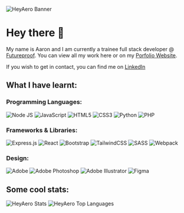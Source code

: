 ![HeyAero Banner](https://i.imgur.com/8N15xFC.png)

# Hey there 👋
My name is Aaron and I am currently a trainee full stack developer @ [Futureproof](https://getfutureproof.co.uk/). You can view all my work here or on my [Porfolio Website](https://aaron-yates-futureproof.netlify.app/).

If you wish to get in contact, you can find me on [LinkedIn](https://www.linkedin.com/in/aaron-yates-27007316b/) 

## What I have learnt:

### Programming Languages:
![Node JS](https://img.shields.io/badge/node.js-%2343853D.svg?&style=for-the-badge&logo=node.js&logoColor=white)
![JavaScript](https://img.shields.io/badge/javascript-%23323330.svg?&style=for-the-badge&logo=javascript&logoColor=%23F7DF1E)
![HTML5](https://img.shields.io/badge/html5-%23E34F26.svg?&style=for-the-badge&logo=html5&logoColor=white)
![CSS3](https://img.shields.io/badge/css3-%231572B6.svg?&style=for-the-badge&logo=css3&logoColor=white)
![Python](https://img.shields.io/badge/python-%2314354C.svg?&style=for-the-badge&logo=python&logoColor=white)
![PHP](https://img.shields.io/badge/php-%23777BB4.svg?&style=for-the-badge&logo=php&logoColor=white)

### Frameworks & Libraries:
![Express.js](https://img.shields.io/badge/express.js-%23404d59.svg?&style=for-the-badge)
![React](https://img.shields.io/badge/react-%2320232a.svg?&style=for-the-badge&logo=react&logoColor=%2361DAFB)
![Bootstrap](https://img.shields.io/badge/bootstrap-%23563D7C.svg?&style=for-the-badge&logo=bootstrap&logoColor=white)
![TailwindCSS](https://img.shields.io/badge/tailwindcss-%2338B2AC.svg?&style=for-the-badge&logo=tailwind-css&logoColor=white)
![SASS](https://img.shields.io/badge/SASS-hotpink.svg?&style=for-the-badge&logo=SASS&logoColor=white)
![Webpack](https://img.shields.io/badge/webpack-%238DD6F9.svg?&style=for-the-badge&logo=webpack&logoColor=black)

### Design:
![Adobe](https://img.shields.io/badge/adobe-%23FF0000.svg?&style=for-the-badge&logo=adobe&logoColor=white)
![Adobe Photoshop](https://img.shields.io/badge/adobephotoshop-%2331A8FF.svg?&style=for-the-badge&logo=adobephotoshop&logoColor=white)
![Adobe Illustrator](https://img.shields.io/badge/adobeillustrator-%23FF9A00.svg?&style=for-the-badge&logo=adobeillustrator&logoColor=white)
![Figma](https://img.shields.io/badge/figma-%23F24E1E.svg?&style=for-the-badge&logo=figma&logoColor=white)

## Some cool stats:
![HeyAero Stats](https://github-readme-stats.vercel.app/api?username=heyaero&show_icons=true&theme=dark)
![HeyAero Top Languages](https://github-readme-stats.vercel.app/api/top-langs/?username=heyaero&layout=compact&show_icons=true&theme=dark)
